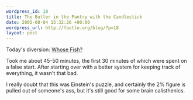 ```yaml
--- 
wordpress_id: 18
title: The Butler in the Pantry with the Candlestick
date: 2005-08-04 15:32:26 +00:00
wordpress_url: http://footle.org/blog/?p=18
layout: post
---
```

<p>Today's diversion: <a href="http://www.coudal.com/thefish.php">Whose Fish?</a></p>

<p>Took me about 45-50 minutes, the first 30 minutes of which were spent on a false start. After starting over with a better system for keeping track of everything, it wasn't that bad.</p>

<p>I really doubt that this was Einstein's puzzle, and certainly the 2% figure is pulled out of someone's ass, but it's still good for some brain calisthenics.</p>
